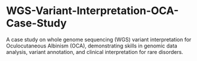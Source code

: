 # WGS-Variant-Interpretation-OCA-Case-Study
A case study on whole genome sequencing (WGS) variant interpretation for Oculocutaneous Albinism (OCA), demonstrating skills in genomic data analysis, variant annotation, and clinical interpretation for rare disorders.
